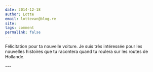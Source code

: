 ```yaml
---
date: 2014-12-18
author: Lotte
email: lottevan@blog.re
site: 
tags: comment
permalink: false
---
```


<p>Félicitation pour ta nouvelle voiture. Je suis très intéressée pour les nouvelles histoires que tu racontera quand tu roulera sur les routes de Hollande.</p>
---